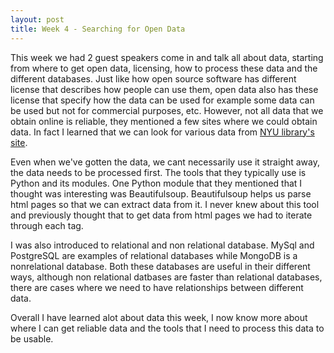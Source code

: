 ```yaml
---
layout: post
title: Week 4 - Searching for Open Data
---
```


  This week we had 2 guest speakers come in and talk all about data, starting from where to get open data, licensing, how to 
  process these data and the different databases. Just like how open source software has different license that describes how people
  can use them, open data also has these license that specify how the data can be used for example some data can be used but not
  for commercial purposes, etc. However, not all data that we obtain online is reliable, they mentioned a few sites where we could obtain data. 
  In fact I learned that we can look for various data from [NYU library's site](https://guides.nyu.edu/datasources). 
  
  Even when we've gotten the data, we cant necessarily use it straight away, the data needs to be processed first. The tools that
  they typically use is Python and its modules. One Python module that they mentioned that I thought was interesting was Beautifulsoup. 
  Beautifulsoup helps us parse html pages so that we can extract data from it. I never knew about this tool and previously thought that to get data
  from html pages we had to iterate through each tag.   
  
  I was also introduced to relational and non relational database. MySql and PostgreSQL are examples of relational databases while
  MongoDB is a nonrelational database. Both these databases are useful in their different ways, although non relational datbases are faster
  than relational databases, there are cases where we need to have relationships between different data. 
  
  Overall I have learned alot about data this week, I now know more about where I can get reliable data and the tools that I need to process 
  this data to be usable. 
 
